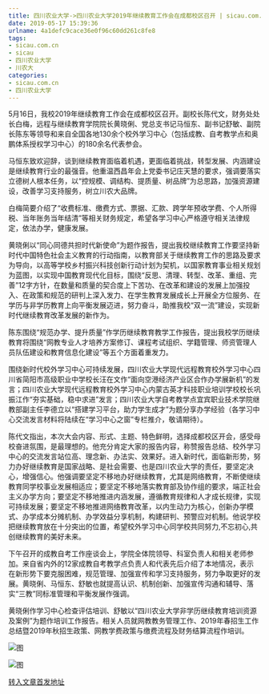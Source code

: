 ```yaml
---
title: 四川农业大学->四川农业大学2019年继续教育工作会在成都校区召开 | sicau.com.cn
date: 2019-05-17 15:39:36
urlname: 4a1defc9cace36e0f96c60dd261c8fe8
tags: 
- sicau.com.cn
- sicau
- 四川农业大学
- 川农大
categories:
- sicau.com.cn
- 四川农业大学
---
```



5月16日，我校2019年继续教育工作会在成都校区召开。副校长陈代文，财务处处长白梅，远程与继续教育学院院长黄晓俐、党总支书记马恒东、副书记舒敏、副院长陈东等领导和来自全国各地130余个校外学习中心（包括成教、自考教学点和奥鹏体系授权学习中心）的180余名代表参会。

马恒东致欢迎辞，谈到继续教育面临着机遇，更面临着挑战，转型发展、内涵建设是继续教育行业的最强音。他重温西昌年会上党委书记庄天慧的要求，强调要落实立德树人根本任务，以“控规模、调结构、提质量、树品牌”为总思路，加强资源建设，改善学习支持服务，树立川农大品牌。

白梅简要介绍了“收费标准、缴费方式、票据、汇款、跨学年预收学费、个人所得税、当年账务当年结清”等相关财务规定，希望各学习中心严格遵守相关法律规定，依法办学，健康发展。

黄晓俐以“同心同德共担时代新使命”为题作报告，提出我校继续教育工作要坚持新时代中国特色社会主义教育的行动指南，以教育部关于继续教育工作的思路及要求为导向，以高等学校乡村振兴科技创新行动计划为契机，以国家教育事业相关规划为蓝图，以实现中国教育现代化目标，围绕“反思、清理、转型、改革、重组、完善”12字方针，在数量和质量的契合度上下苦功、在改革和建设的发展上加强投入、在政策和规范的研判上深入发力、在学生教育发展成长上开展全方位服务、在学历与非学历教育上向平衡发展迈进，努力奋斗，助推我校“双一流”建设，实现新时代继续教育改革发展的新作为。

陈东围绕“规范办学、提升质量”作学历继续教育教学工作报告，提出我校学历继续教育将围绕“网教专业人才培养方案修订、课程考试组织、学籍管理、师资管理人员队伍建设和教育信息化建设”等五个方面着重发力。

围绕新时代校外学习中心可持续发展，四川农业大学现代远程教育校外学习中心四川省简阳市高级职业中学校长汪在文作“面向空港经济产业区合作办学展新机”的发言；四川农业大学现代远程教育校外学习中心内蒙古英才科技职业培训学校校长巩振江作“夯实基础，稳中求进”发言；四川农业大学自考教学点宜宾职业技术学院继教部副主任李德立以“搭建学习平台，助力学生成才”为题分享办学经验（各学习中心交流发言材料将陆续在“学习中心之窗”专栏推介，敬请期待）。

陈代文指出，本次大会内容、形式、主题、特色鲜明，选择成都校区开会，感受母校奋进氛围，是最理想的。他充分肯定大家的报告内容，称赞报告总结、校外学习中心的交流发言站位高、理念新、办法实、效果好。进入新时代，面临新形势，努力办好继续教育是国家战略、是社会需要、也是四川农业大学的责任，要坚定决心，增强信心。他强调要坚定不移地办好继续教育，尤其是网络教育，不断使继续教育同学校事业发展相适应；要坚定不移地落实教育部及协作组的要求，端正社会主义办学方向；要坚定不移地推进内涵发展，遵循教育规律和人才成长规律，实现可持续发展；要坚定不移地推进网络教育改革，以内生动力为核心，创新办学模式、办学成本分摊机制、办学效益分享机制，构建研判、预警应对机制。他说学校把继续教育放在十分突出的位置，希望校外学习中心同学校共同努力,不忘初心,共创继续教育的美好未来。

下午召开的成教自考工作座谈会上，学院全体院领导、科室负责人和相关老师参加。来自省内外的12家成教自考教学点负责人和代表先后介绍了本地情况，表示在新形势下要克服困难，规范管理、加强宣传和学习支持服务，努力争取更好的发展。黄晓俐、马恒东、舒敏也就提高认识、机制创新、加强宣传沟通和辅导、落实“三教”同标准管理和平衡发展作强调。

黄晓俐作学习中心检查评估培训、舒敏以“四川农业大学非学历继续教育培训资源及案例”为题作培训工作报告。相关人员就网教教务管理工作、2019年春招生工作总结暨2019年秋招生政策、网教学费政策与缴费流程及财务结算流程作培训。



![图](https://news.sicau.edu.cn/__local/1/5E/9B/AF8B44FD16CB984866EC9307F4D_BC060116_408A4.jpg)

![图](https://news.sicau.edu.cn/__local/D/58/9E/F26D840437169C929ACEC48B310_EE922AE1_16379.jpg)

[转入文章首发地址](https://news.sicau.edu.cn/info/1078/51259.htm)